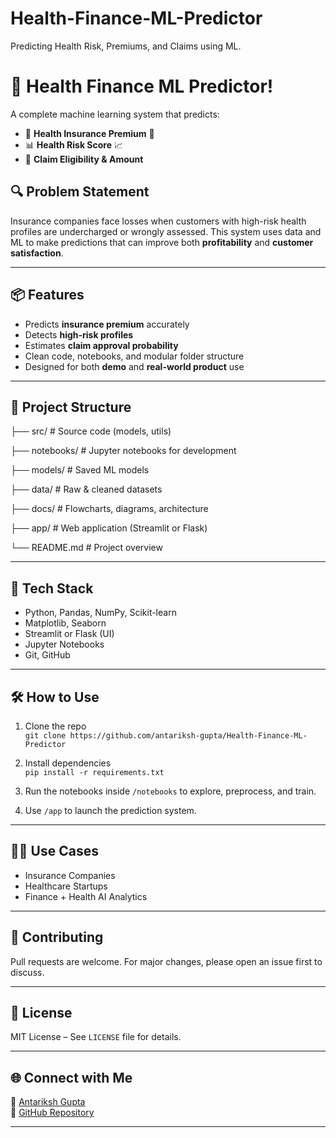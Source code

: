 # Health-Finance-ML-Predictor

Predicting Health Risk, Premiums, and Claims using ML.

# 🧠 Health Finance ML Predictor!

A complete machine learning system that predicts:

- 🏥 **Health Insurance Premium** 💸  
- 📊 **Health Risk Score** 📈  
- 🧾 **Claim Eligibility & Amount**  

## 🔍 Problem Statement

Insurance companies face losses when customers with high-risk health profiles are undercharged or wrongly assessed. This system uses data and ML to make predictions that can improve both **profitability** and **customer satisfaction**.

---

## 📦 Features

- Predicts **insurance premium** accurately
- Detects **high-risk profiles**
- Estimates **claim approval probability**
- Clean code, notebooks, and modular folder structure
- Designed for both **demo** and **real-world product** use

---

## 📁 Project Structure

├── src/ # Source code (models, utils)

├── notebooks/ # Jupyter notebooks for development

├── models/ # Saved ML models

├── data/ # Raw & cleaned datasets

├── docs/ # Flowcharts, diagrams, architecture

├── app/ # Web application (Streamlit or Flask)

└── README.md # Project overview


---

## 🧠 Tech Stack

- Python, Pandas, NumPy, Scikit-learn
- Matplotlib, Seaborn
- Streamlit or Flask (UI)
- Jupyter Notebooks
- Git, GitHub

---

## 🛠️ How to Use

1. Clone the repo  
   `git clone https://github.com/antariksh-gupta/Health-Finance-ML-Predictor`

2. Install dependencies  
   `pip install -r requirements.txt`

3. Run the notebooks inside `/notebooks` to explore, preprocess, and train.

4. Use `/app` to launch the prediction system.

---

## 🧑‍💼 Use Cases

- Insurance Companies
- Healthcare Startups
- Finance + Health AI Analytics

---

## 🤝 Contributing

Pull requests are welcome. For major changes, please open an issue first to discuss.

---

## 📄 License

MIT License – See `LICENSE` file for details.

---

## 🌐 Connect with Me

🧑 [Antariksh Gupta](https://www.linkedin.com/in/antarikshguptaofficial/)  
🔗 [GitHub Repository](https://github.com/antariksh-gupta/Health-Finance-ML-Predictor)

---

